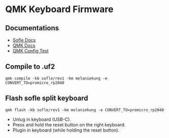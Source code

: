 # QMK Keyboard Firmware

## Documentations

* [Sofle Docs](https://josefadamcik.github.io/SofleKeyboard/build_guide.html)
* [QMK Docs](https://docs.qmk.fm)
* [QMK Config Test](https://config.qmk.fm/#/test)

## Compile to .uf2

`qmk compile -kb sofle/rev1 -km melaniekung -e CONVERT_TO=promicro_rp2040`

## Flash sofle split keyboard

`qmk flash -kb sofle/rev1 -km melaniekung -e CONVERT_TO=promicro_rp2040`

* Unlug in keyboard (USB-C).
* Press and hold the reset button on the right keyboard.
* Plugin in keyboard (while holding the reset button).